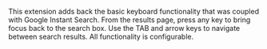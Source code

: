 This extension adds back the basic keyboard functionality that was coupled with Google Instant Search. From the results page, press any key to bring focus back to the search box. Use the TAB and arrow keys to navigate between search results. All functionality is configurable.
